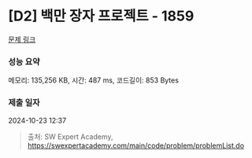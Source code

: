 # [D2] 백만 장자 프로젝트 - 1859 

[문제 링크](https://swexpertacademy.com/main/code/problem/problemDetail.do?contestProbId=AV5LrsUaDxcDFAXc) 

### 성능 요약

메모리: 135,256 KB, 시간: 487 ms, 코드길이: 853 Bytes

### 제출 일자

2024-10-23 12:37



> 출처: SW Expert Academy, https://swexpertacademy.com/main/code/problem/problemList.do